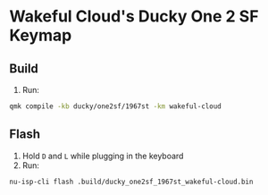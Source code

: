# Wakeful Cloud's Ducky One 2 SF Keymap

## Build
1. Run:
```bash
qmk compile -kb ducky/one2sf/1967st -km wakeful-cloud
```

## Flash
1. Hold `D` and `L` while plugging in the keyboard
2. Run:
```bash
nu-isp-cli flash .build/ducky_one2sf_1967st_wakeful-cloud.bin
```